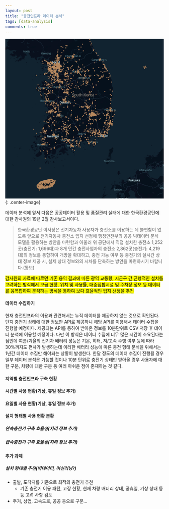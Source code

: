 ```yaml
---
layout: post
title: "충전인프라 데이터 분석"
tags: [data-analysis]
comments: true
---
```


![Image-2](../images/2019-12-15-Charging-infra-analysis.png){: .center-image}

데이터 분석에 앞서 다음은 공공데이터 활용 및 품질관리 실태에 대한 한국환경공단에 대한 감사원의 19년 2월 감사보고서이다.
> 한국환경공단 이사장은 전기자동차 사용자가 충전소를 이용하는 데 불편함이 없도록 앞으로 전기자동차 충전소 입지 선정에 행정안전부의 공공 빅데이터 분석 모델을 활용하는 방안을 마련함과 아울러 위 공단에서 직접 설치한 충전소 1,252곳(충전기: 1,696대)과 8개 민간 충전사업자의 충전소 2,862곳(충전기: 4,219대)의 정보를 통합하여 개방을 확대하고, 충전 가능 여부 등 충전기의 실시간 상태 정보 제공 시, 실제 상태 정보와의 시차를 단축하는 방안을 마련하시기 바랍니다.(통보)

<mark>감사원의 자료에 따르면 기존 용역 결과에 따른 광역 교통량, 시군구 간 균형적인 설치를 고려하는 방식에서 보급 현황, 위치 및 사용률, 대중집합시설 및 주차장 정보 등 데이터를 융복합하여 분석하는 방식을 통하여 보다 효율적인 입지 선정을 추천</mark>


#### 데이터 수집하기
현재 충전인프라의 이용과 관련해서는 누적 데이터를 제공하지 않는 것으로 확인된다. 단지 충전기 상태에 대한 정보만 API로 제공하니 해당 API를 이용해서 데이터 수집을 진행할 예정이다. 제공되는 API를 통하여 받아온 정보를 10분단위로 CSV 저장 후 데이터 분석에 이용할 예정이다. 다만 이 방식은 데이터 수집에 너무 많은 시간이 소요된다는 점인데 여름/겨울의 전기차 배터리 성능은 기온, 히터, 저/고속 주행 여부 등에 따라 30%까지도 편차가 발생하는데 이러한 배터리 성능에 따른 충전 형태 분석을 위해서는 1년간 데이터 수집만 해야되는 상황이 발생한다. 한달 정도의 데이터 수집이 진행될 경우 일부 데이터 분석은 가능할 것이나 10분 단위로 충전기 상태만 받아올 경우 사용자에 대한 구분, 차량에 대한 구분 등 여러 아쉬운 점이 존재하는 것 같다.


#### 지역별 충전인프라 구축 현황

#### 시간별 사용 현황(기상, 휴일 정보 추가)

#### 요일별 사용 현황(기상, 휴일 정보 추가)

#### 설치 형태별 사용 현황 분황
##### 완속충전기 구축 효율성(지리 정보 추가)
##### 급속충전기 구축 효율성(지리 정보 추가)




#### 추가 과제
##### 설치 형태별 추천(빅데이터, 머신러닝?)
- 출발, 도착지를 기준으로 최적의 충전기 추천
  - 기존 충전기 이용 패턴, 고장 현황, 현재 차량 배터리 상태, 공휴일, 기상 상태 등등 고려 사항 검토
- 주거, 상업, 고속도로, 공공 등으로 구분...



